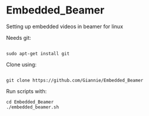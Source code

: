 Embedded_Beamer
===============

Setting up embedded videos in beamer for linux

Needs git:

<code>
sudo apt-get install git
</code>

Clone using:

<code>
git clone https://github.com/Giannie/Embedded_Beamer
</code>

Run scripts with:

```
cd Embedded_Beamer
./embedded_beamer.sh
```
